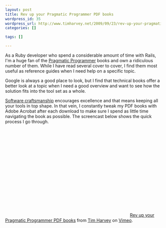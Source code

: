```yaml
--- 
layout: post
title: Rev up your Pragmatic Programmer PDF books
wordpress_id: 35
wordpress_url: http://www.timharvey.net/2009/09/23/rev-up-your-pragmatic-programmer-pdf-books/
categories: []

tags: []

---
```


As a Ruby developer who spend a considerable amount of time with Rails, I'm a huge fan of the [Pragmatic Programmer](http://www.pragprog.com/) books and own a ridiculous number of them. While I have read several cover to cover, I find them most useful as reference guides when I need help on a specific topic.

Google is always a good place to look, but I find that technical books offer a better look at a topic when I need a good overview and want to see how the solution fits into the tool set as a whole.

[Software craftsmanship](http://manifesto.softwarecraftsmanship.org/) encourages excellence and that means keeping all your tools in top shape. In that vein, I constantly tweak my PDF books with Adobe Acrobat after each download to make sure I spend as little time navigating the book as possible. The screencast below shows the quick process I go through.
<object width="400" height="300"><param name="allowfullscreen" value="true" /><param name="allowscriptaccess" value="always" /><param name="movie" value="http://vimeo.com/moogaloop.swf?clip_id=6719720&amp;server=vimeo.com&amp;show_title=1&amp;show_byline=1&amp;show_portrait=0&amp;color=&amp;fullscreen=1" /><embed src="http://vimeo.com/moogaloop.swf?clip_id=6719720&amp;server=vimeo.com&amp;show_title=1&amp;show_byline=1&amp;show_portrait=0&amp;color=&amp;fullscreen=1" type="application/x-shockwave-flash" allowfullscreen="true" allowscriptaccess="always" width="400" height="300"></embed></object>
[Rev up your Pragmatic Programmer PDF books](http://vimeo.com/6719720) from [Tim Harvey](http://vimeo.com/timharvey) on [Vimeo](http://vimeo.com).

